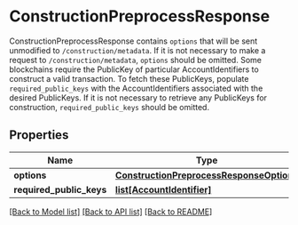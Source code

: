 # ConstructionPreprocessResponse

ConstructionPreprocessResponse contains `options` that will be sent unmodified to `/construction/metadata`. If it is not necessary to make a request to `/construction/metadata`, `options` should be omitted.  Some blockchains require the PublicKey of particular AccountIdentifiers to construct a valid transaction. To fetch these PublicKeys, populate `required_public_keys` with the AccountIdentifiers associated with the desired PublicKeys. If it is not necessary to retrieve any PublicKeys for construction, `required_public_keys` should be omitted.
## Properties
Name | Type | Description | Notes
------------ | ------------- | ------------- | -------------
**options** | [**ConstructionPreprocessResponseOptions**](ConstructionPreprocessResponseOptions.md) |  | [optional] 
**required_public_keys** | [**list[AccountIdentifier]**](AccountIdentifier.md) |  | [optional] 

[[Back to Model list]](../README.md#documentation-for-models) [[Back to API list]](../README.md#documentation-for-api-endpoints) [[Back to README]](../README.md)



